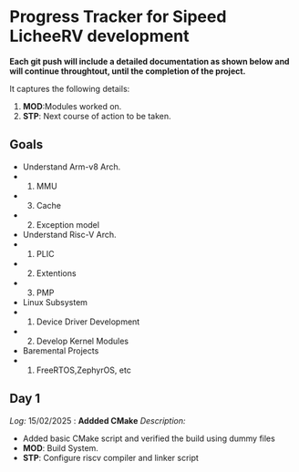 # Progress Tracker for Sipeed LicheeRV development

**Each git push will include a detailed documentation as shown below and will continue throughtout, until the completion of the project.**

It captures the following details:
1. **MOD**:Modules worked on.
2. **STP**: Next course of action to be taken.

## Goals
- Understand Arm-v8 Arch.
-   1. MMU
-   3. Cache
-   2. Exception model
- Understand Risc-V Arch.
-   1. PLIC
-   2. Extentions
-   3. PMP
- Linux Subsystem
-   1. Device Driver Development
-   2. Develop Kernel Modules
- Baremental Projects
-   1. FreeRTOS,ZephyrOS, etc

## Day 1
*Log:* 15/02/2025 : **Addded CMake**
*Description:*
-   Added basic CMake script and verified the build using dummy files
- **MOD**: Build System.
- **STP**: Configure riscv compiler and linker script


